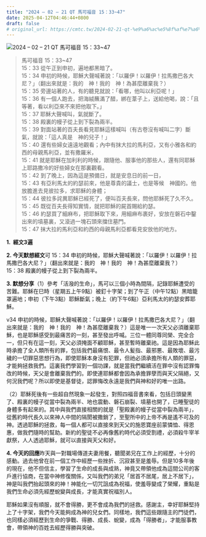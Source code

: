 ```yaml
---
title: "2024 – 02 – 21 QT 馬可福音 15：33~47"
date: 2025-04-12T04:46:44+0800
draft: false
# original_url: https://cmtc.tw/2024-02-21-qt-%e9%a6%ac%e5%8f%af%e7%a6%8f%e9%9f%b3-15%ef%bc%9a3347
---
```


![2024 – 02 – 21 QT 馬可福音 15：33~47](/images/qt.jpg  "2024 – 02 – 21 QT 馬可福音 15：33~47")

> 馬可福音 15：33~47  
> 15：33 從午正到申初，遍地都黑暗了。  
> 15：34 申初的時候，耶穌大聲喊著說：「以羅伊！以羅伊！拉馬撒巴各大尼？」（翻出來就是：我的　神！我的　神！為甚麼離棄我？）  
> 15：35 旁邊站著的人，有的聽見就說：「看哪，他叫以利亞呢！」  
> 15：36 有一個人跑去，把海絨蘸滿了醋，綁在葦子上，送給他喝，說：「且等著，看以利亞來不來把他取下。」  
> 15：37 耶穌大聲喊叫，氣就斷了。  
> 15：38 殿裏的幔子從上到下裂為兩半。  
> 15：39 對面站著的百夫長看見耶穌這樣喊叫（有古卷沒有喊叫二字）斷氣，就說：「這人真是　神的兒子！」  
> 15：40 還有些婦女遠遠地觀看；內中有抹大拉的馬利亞，又有小雅各和約西的母親馬利亞，並有撒羅米，  
> 15：41 就是耶穌在加利利的時候，跟隨他、服事他的那些人，還有同耶穌上耶路撒冷的好些婦女在那裏觀看。  
> 15：42 到了晚上，因為這是預備日，就是安息日的前一日，  
> 15：43 有亞利馬太的約瑟前來，他是尊貴的議士，也是等候　神國的。他放膽進去見彼拉多，求耶穌的身體；  
> 15：44 彼拉多詫異耶穌已經死了，便叫百夫長來，問他耶穌死了久不久。  
> 15：45 既從百夫長得知實情，就把耶穌的屍首賜給約瑟。  
> 15：46 約瑟買了細麻布，把耶穌取下來，用細麻布裹好，安放在磐石中鑿出來的墳墓裏，又滾過一塊石頭來擋住墓門。  
> 15：47 抹大拉的馬利亞和約西的母親馬利亞都看見安放他的地方。

**1.  經文3遍**

**2. 今天默想經文**可 15：34 申初的時候，耶穌大聲喊著說：「以羅伊！以羅伊！拉馬撒巴各大尼？」（翻出來就是：我的　神！我的　神！為甚麼離棄我？）  
15：38 殿裏的幔子從上到下裂為兩半。

**3. 默想分享**（1）參考「活潑的生命」，馬可以三個小時為間隔，記錄耶穌遭受的苦難。耶穌在巳時（星期五上午9點）被釘十字架；到了午正（中午12點）黑暗籠罩遍地；申初（下午3點）耶穌斷氣；晚上（約下午6點）亞利馬太的約瑟安葬耶穌。

v34 申初的時候，耶穌大聲喊著說：「以羅伊！以羅伊！拉馬撒巴各大尼？」（翻出來就是：我的　神！我的　神！為甚麼離棄我？）這是唯一一次天父必須離棄耶穌，也是耶穌感受到最痛苦的一刻，甚至發出呼喊。三位一體同尊同榮、完全合一，但只有在這一刻，天父必須掩面不顧耶穌，甚至暫時離棄祂。這是因為耶穌此時承擔了全人類所有的罪，包括我們最痛恨、最令人髪指、最邪悪、最敗壞、最污穢的一切罪惡思想行為，即使耶穌本身沒有犯罪，但祂必須承擔所有人類的罪惡，才能夠拯救我們。這裏我們學習到一個功課，就是當我們繼續活在罪中沒有認罪悔改的時候，天父是會離棄我們的。即使連耶穌都會因為承擔罪孽而與天父隔絕，又何況我們呢？所以即使是基督徒，認罪悔改永遠是我們與神和好的唯一出路。

（2）耶穌死後有一些超自然現象一起發生，對照四福音書來看，包括日頭變黑了、殿裏的幔子從當中裂為兩半、地也震動、磐石崩裂、墳墓也開了，已睡聖徒的身體多有起來的。其中與我們直接相關的就是「聖殿裏的幔子從當中裂為兩半」，從舊約時代長久以來神人中間的隔閡被撒銷了，至聖所中的上帝不再是遙不可及的神。透過耶穌的拯救，每一個人都可以直接來到天父的施恩寶座前蒙憐恤、得恩惠，做我們隨時的幫助。新約的聖徒不必再像舊約時代必須受割禮，必須殺牛宰羊獻祭，人人透過耶穌，就可以直接與天父和好。

**4. 今天的回應**昨天與一對職場傳道夫妻用餐，聽聞弟兄在工作上的經歷，十分的感動。過去他曾在前一個工作中經歷一些挫折、沉寂甚至是羞辱。但是10多年後的現在，他不但信主，學習了生命的成長與成熟，神竟又帶領他成為這間公司的客戶進行協商，在當中神修復關係，又叫我們的弟兄「居首不居尾，居上不居下」，神是叫我們抬起頭來的神！神能化一切咒詛成為祝福，使羞辱變成了榮耀，重點是我們生命必須先經歷蛻變與成長，才能真實祝福別人。

耶穌如果沒有順服，就不會得勝，更不會成為我們的拯救。感謝主，幸好耶穌堅持上了十字架，我們今天能夠成為神的兒女們。同樣地，我們這些跟隨主的門徒們，也同樣必須經歷到生命的爭戰、得勝、成長、蛻變，成為「得勝者」，才能服事教會，帶領神的百姓去經歷得勝與突破。